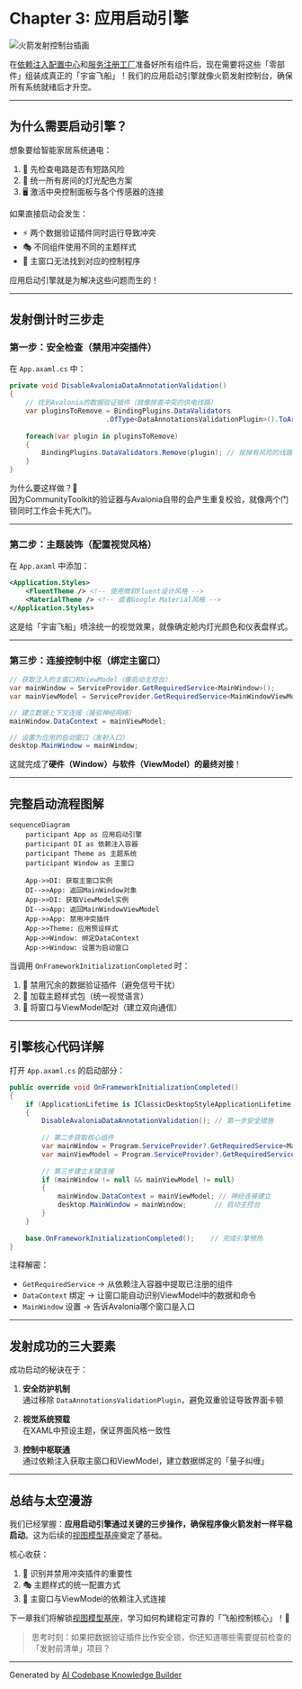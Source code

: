 

# Chapter 3: 应用启动引擎

![火箭发射控制台插画](https://via.placeholder.com/800x400.png?text=应用启动引擎：像火箭发射前完成关键系统检查)

在[依赖注入配置中心](01_依赖注入配置中心_.md)和[服务注册工厂](02_服务注册工厂_.md)准备好所有组件后，现在需要将这些「零部件」组装成真正的「宇宙飞船」！我们的应用启动引擎就像火箭发射控制台，确保所有系统就绪后才升空。

---

## 为什么需要启动引擎？

想象要给智能家居系统通电：
1. 🔌 先检查电路是否有短路风险
2. 🎨 统一所有房间的灯光配色方案
3. 🖥️ 激活中央控制面板与各个传感器的连接

如果直接启动会发生：
- ⚡ 两个数据验证插件同时运行导致冲突
- 🎭 不同组件使用不同的主题样式
- 🚪 主窗口无法找到对应的控制程序

应用启动引擎就是为解决这些问题而生的！

---

## 发射倒计时三步走

### 第一步：安全检查（禁用冲突插件）
在 `App.axaml.cs` 中：
```csharp
private void DisableAvaloniaDataAnnotationValidation()
{
    // 找到Avalonia的数据验证插件（就像排查冲突的供电线路）
    var pluginsToRemove = BindingPlugins.DataValidators
                        .OfType<DataAnnotationsValidationPlugin>().ToArray();
                        
    foreach(var plugin in pluginsToRemove)
    {
        BindingPlugins.DataValidators.Remove(plugin); // 拔掉有风险的线路
    }
}
```
为什么要这样做？🚨  
因为CommunityToolkit的验证器与Avalonia自带的会产生重复校验，就像两个门锁同时工作会卡死大门。

---

### 第二步：主题装饰（配置视觉风格）
在 `App.axaml` 中添加：
```xml
<Application.Styles>
    <FluentTheme /> <!-- 使用微软Fluent设计风格 -->
    <MaterialTheme /> <!-- 或者Google Material风格 -->
</Application.Styles>
```
这是给「宇宙飞船」喷涂统一的视觉效果，就像确定舱内灯光颜色和仪表盘样式。

---

### 第三步：连接控制中枢（绑定主窗口）
```csharp
// 获取注入的主窗口和ViewModel（像启动主控台）
var mainWindow = ServiceProvider.GetRequiredService<MainWindow>();
var mainViewModel = ServiceProvider.GetRequiredService<MainWindowViewModel>();

// 建立数据上下文连接（接驳神经网络）
mainWindow.DataContext = mainViewModel;

// 设置为应用的启动窗口（发射入口）
desktop.MainWindow = mainWindow;
```
这就完成了**硬件（Window）与软件（ViewModel）的最终对接**！

---

## 完整启动流程图解

```mermaid
sequenceDiagram
    participant App as 应用启动引擎
    participant DI as 依赖注入容器
    participant Theme as 主题系统
    participant Window as 主窗口

    App->>DI: 获取主窗口实例
    DI-->>App: 返回MainWindow对象
    App->>DI: 获取ViewModel实例
    DI-->>App: 返回MainWindowViewModel
    App->>App: 禁用冲突插件
    App->>Theme: 应用预设样式
    App->>Window: 绑定DataContext
    App->>Window: 设置为启动窗口
```

当调用 `OnFrameworkInitializationCompleted` 时：
1. 📡 禁用冗余的数据验证插件（避免信号干扰）
2. 🎨 加载主题样式包（统一视觉语言）
3. 🤝 将窗口与ViewModel配对（建立双向通信）

---

## 引擎核心代码详解

打开 `App.axaml.cs` 的启动部分：
```csharp
public override void OnFrameworkInitializationCompleted()
{
    if (ApplicationLifetime is IClassicDesktopStyleApplicationLifetime desktop)
    {
        DisableAvaloniaDataAnnotationValidation(); // 第一步安全措施
        
        // 第二步获取核心组件
        var mainWindow = Program.ServiceProvider?.GetRequiredService<MainWindow>();
        var mainViewModel = Program.ServiceProvider?.GetRequiredService<MainWindowViewModel>();
        
        // 第三步建立关键连接
        if (mainWindow != null && mainViewModel != null)
        {
            mainWindow.DataContext = mainViewModel; // 神经连接建立
            desktop.MainWindow = mainWindow;       // 启动主控台
        }
    }
    
    base.OnFrameworkInitializationCompleted();    // 完成引擎预热
}
```

注释解密：
- `GetRequiredService` → 从依赖注入容器中提取已注册的组件
- `DataContext` 绑定 → 让窗口能自动识别ViewModel中的数据和命令
- `MainWindow` 设置 → 告诉Avalonia哪个窗口是入口

---

## 发射成功的三大要素

成功启动的秘诀在于：
1. **安全防护机制**  
通过移除 `DataAnnotationsValidationPlugin`，避免双重验证导致界面卡顿

2. **视觉系统预载**  
在XAML中预设主题，保证界面风格一致性

3. **控制中枢联通**  
通过依赖注入获取主窗口和ViewModel，建立数据绑定的「量子纠缠」

---

## 总结与太空漫游

我们已经掌握：**应用启动引擎通过关键的三步操作，确保程序像火箭发射一样平稳启动**。这为后续的[视图模型基座](04_视图模型基座_.md)奠定了基础。

核心收获：
1. 🚫 识别并禁用冲突插件的重要性
2. 🎭 主题样式的统一配置方式
3. 🔗 主窗口与ViewModel的依赖注入式连接

下一章我们将解锁[视图模型基座](04_视图模型基座_.md)，学习如何构建稳定可靠的「飞船控制核心」！🚀

> 思考时刻：如果把数据验证插件比作安全锁，你还知道哪些需要提前检查的「发射前清单」项目？

---

Generated by [AI Codebase Knowledge Builder](https://github.com/The-Pocket/Tutorial-Codebase-Knowledge)